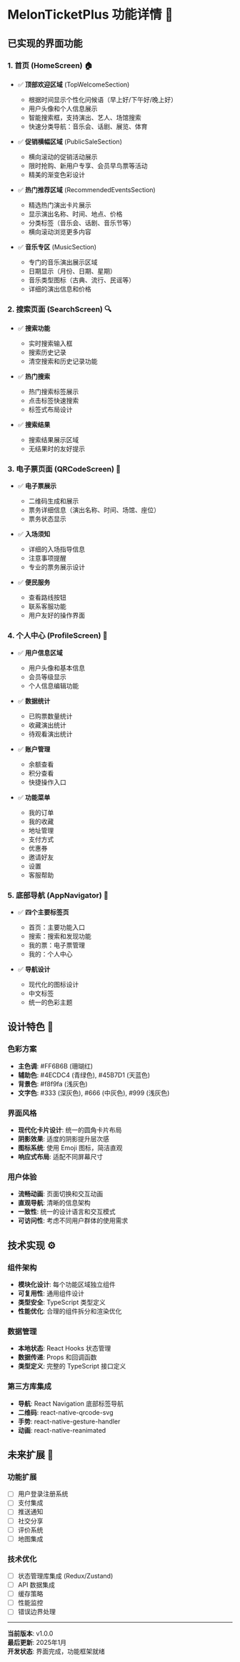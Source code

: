 # MelonTicketPlus 功能详情 🎫

## 已实现的界面功能

### 1. 首页 (HomeScreen) 🏠
- ✅ **顶部欢迎区域** (TopWelcomeSection)
  - 根据时间显示个性化问候语（早上好/下午好/晚上好）
  - 用户头像和个人信息展示
  - 智能搜索框，支持演出、艺人、场馆搜索
  - 快速分类导航：音乐会、话剧、展览、体育

- ✅ **促销横幅区域** (PublicSaleSection)
  - 横向滚动的促销活动展示
  - 限时抢购、新用户专享、会员早鸟票等活动
  - 精美的渐变色彩设计

- ✅ **热门推荐区域** (RecommendedEventsSection)
  - 精选热门演出卡片展示
  - 显示演出名称、时间、地点、价格
  - 分类标签（音乐会、话剧、音乐节等）
  - 横向滚动浏览更多内容

- ✅ **音乐专区** (MusicSection)
  - 专门的音乐演出展示区域
  - 日期显示（月份、日期、星期）
  - 音乐类型图标（古典、流行、民谣等）
  - 详细的演出信息和价格

### 2. 搜索页面 (SearchScreen) 🔍
- ✅ **搜索功能**
  - 实时搜索输入框
  - 搜索历史记录
  - 清空搜索和历史记录功能

- ✅ **热门搜索**
  - 热门搜索标签展示
  - 点击标签快速搜索
  - 标签式布局设计

- ✅ **搜索结果**
  - 搜索结果展示区域
  - 无结果时的友好提示

### 3. 电子票页面 (QRCodeScreen) 🎫
- ✅ **电子票展示**
  - 二维码生成和展示
  - 票务详细信息（演出名称、时间、场馆、座位）
  - 票务状态显示

- ✅ **入场须知**
  - 详细的入场指导信息
  - 注意事项提醒
  - 专业的票务展示设计

- ✅ **便民服务**
  - 查看路线按钮
  - 联系客服功能
  - 用户友好的操作界面

### 4. 个人中心 (ProfileScreen) 👤
- ✅ **用户信息区域**
  - 用户头像和基本信息
  - 会员等级显示
  - 个人信息编辑功能

- ✅ **数据统计**
  - 已购票数量统计
  - 收藏演出统计
  - 待观看演出统计

- ✅ **账户管理**
  - 余额查看
  - 积分查看
  - 快捷操作入口

- ✅ **功能菜单**
  - 我的订单
  - 我的收藏
  - 地址管理
  - 支付方式
  - 优惠券
  - 邀请好友
  - 设置
  - 客服帮助

### 5. 底部导航 (AppNavigator) 📱
- ✅ **四个主要标签页**
  - 首页：主要功能入口
  - 搜索：搜索和发现功能
  - 我的票：电子票管理
  - 我的：个人中心

- ✅ **导航设计**
  - 现代化的图标设计
  - 中文标签
  - 统一的色彩主题

## 设计特色 🎨

### 色彩方案
- **主色调**: #FF6B6B (珊瑚红)
- **辅助色**: #4ECDC4 (青绿色), #45B7D1 (天蓝色)
- **背景色**: #f8f9fa (浅灰色)
- **文字色**: #333 (深灰色), #666 (中灰色), #999 (浅灰色)

### 界面风格
- **现代化卡片设计**: 统一的圆角卡片布局
- **阴影效果**: 适度的阴影提升层次感
- **图标系统**: 使用 Emoji 图标，简洁直观
- **响应式布局**: 适配不同屏幕尺寸

### 用户体验
- **流畅动画**: 页面切换和交互动画
- **直观导航**: 清晰的信息架构
- **一致性**: 统一的设计语言和交互模式
- **可访问性**: 考虑不同用户群体的使用需求

## 技术实现 ⚙️

### 组件架构
- **模块化设计**: 每个功能区域独立组件
- **可复用性**: 通用组件设计
- **类型安全**: TypeScript 类型定义
- **性能优化**: 合理的组件拆分和渲染优化

### 数据管理
- **本地状态**: React Hooks 状态管理
- **数据传递**: Props 和回调函数
- **类型定义**: 完整的 TypeScript 接口定义

### 第三方库集成
- **导航**: React Navigation 底部标签导航
- **二维码**: react-native-qrcode-svg
- **手势**: react-native-gesture-handler
- **动画**: react-native-reanimated

## 未来扩展 🚀

### 功能扩展
- [ ] 用户登录注册系统
- [ ] 支付集成
- [ ] 推送通知
- [ ] 社交分享
- [ ] 评价系统
- [ ] 地图集成

### 技术优化
- [ ] 状态管理库集成 (Redux/Zustand)
- [ ] API 数据集成
- [ ] 缓存策略
- [ ] 性能监控
- [ ] 错误边界处理

---

**当前版本**: v1.0.0  
**最后更新**: 2025年1月  
**开发状态**: 界面完成，功能框架就绪